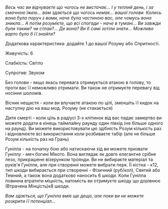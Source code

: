*Весь час ви відчуваєте що чогось не вистачає... І у теплий день, і за смачною їжею... вам здається що чогось немає... вашої голови. Колись вона була поруч з вами, наче була частиною вас, але чомусь вона зникла... А потім розумієте, що всі спогади - наче в тумані... Ви завжди були таким? чи стлаи?... Де вона? Ви б самі зотіли знати... Можливо варто було б її знайти?*

Додаткова характеристика: додайте 1 до вашої Розуму або Спритності.

Живучість: 6

Слабкість: Світло

Супротив: Звуком

Без голови - якщо якась перевага отримується атакою в голову, то проти вас її неможливо отримати. Ви також не отримуєте перевагу від носіння шоломів.

Вісник нещастя - коли ви влучаєте атакою по цілі, зменшіть її кидок на наступну дію на ваш мод. Розуму (не стакається)

Дитя смерті - коли ціль в радіусі 3-х клітинок від вас падає замертво ви можете додати в кінець таймлайну раунду один півхід (не більше одного на раунд). Ви можете використовувати цю здібність Розум кількість раз і відновлюєте всі використання коли розбиваєте табір (але не більше Розум кількість раз на Грань)

Гунілла - на початку бою або натискаючи хід ви можете призвати Гуніллу - меч богині Мікото. Вона виглядає як довге елегантне срібне лезо, прикрашене візерунком троянди. Ви не вибираєте матеріал та руків'я Гунілли, але при створенні можете вибрати перк. Її кістка - к12, тип шкоди вибирається при створенні - Фізичний (руб/кол), Святий або Темний, а також вона додатково наносить 6 шкоди. Коли Гунілла повинна втратити міцність, натомість ви отримуєте шкоду що дорівнює (Втрачена Мінцість)к8 шкоди.

*Вам здається, що Гунілла вміє ще дещо, але поки ви не можете розкрити її потенціал...*
